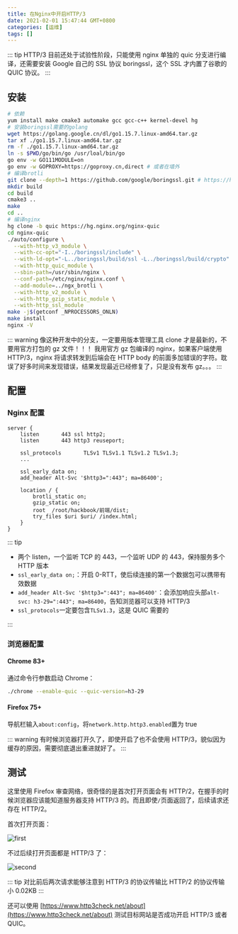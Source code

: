 ```yaml
---
title: 在Nginx中开启HTTP/3
date: 2021-02-01 15:47:44 GMT+0800
categories: [运维]
tags: []
---
```


::: tip
HTTP/3 目前还处于试验性阶段，只能使用 nginx 单独的 quic 分支进行编译，还需要安装 Google 自己的 SSL 协议 boringssl，这个 SSL 才内置了谷歌的 QUIC 协议。
:::

<!-- more -->

## 安装

```sh
# 依赖
yum install make cmake3 automake gcc gcc-c++ kernel-devel hg
# 安装boringssl需要的golang
wget https://golang.google.cn/dl/go1.15.7.linux-amd64.tar.gz
tar xf ./go1.15.7.linux-amd64.tar.gz
rm -f ./go1.15.7.linux-amd64.tar.gz
ln -s $PWD/go/bin/go /usr/loal/bin/go
go env -w GO111MODULE=on
go env -w GOPROXY=https://goproxy.cn,direct # 或者在墙外
# 编译brotli
git clone --depth=1 https://github.com/google/boringssl.git # https://hub.fastgit.org/google/boringssl.git 如果慢可以使用这个镜像
mkdir build
cd build
cmake3 ..
make
cd ..
# 编译nginx
hg clone -b quic https://hg.nginx.org/nginx-quic
cd nginx-quic
./auto/configure \
  --with-http_v3_module \
  --with-cc-opt="-I../boringssl/include" \
  --with-ld-opt="-L../boringssl/build/ssl -L../boringssl/build/crypto" \
  --with-http_quic_module \
  --sbin-path=/usr/sbin/nginx \
  --conf-path=/etc/nginx/nginx.conf \
  --add-module=../ngx_brotli \
  --with-http_v2_module \
  --with-http_gzip_static_module \
  --with-http_ssl_module
make -j$(getconf _NPROCESSORS_ONLN)
make install
nginx -V
```

::: warning
像这种开发中的分支，一定要用版本管理工具 clone 才是最新的，不要用官方打包的 gz 文件！！！
我用官方 gz 包编译的 nginx，如果客户端使用 HTTP/3，nginx 将请求转发到后端会在 HTTP body 的前面多加错误的字符。耽误了好多时间来发现错误，结果发现最近已经修复了，只是没有发布 gz。。。
:::

## 配置

### Nginx 配置

```nginx
server {
    listen       443 ssl http2;
    listen       443 http3 reuseport;

    ssl_protocols       TLSv1 TLSv1.1 TLSv1.2 TLSv1.3;
    ...

    ssl_early_data on;
    add_header Alt-Svc '$http3=":443"; ma=86400';

    location / {
        brotli_static on;
        gzip_static on;
        root  /root/hackbook/前端/dist;
        try_files $uri $uri/ /index.html;
    }
}
```

::: tip

- 两个 listen，一个监听 TCP 的 443，一个监听 UDP 的 443，保持服务多个 HTTP 版本
- `ssl_early_data on;`：开启 0-RTT，使后续连接的第一个数据包可以携带有效数据
- `add_header Alt-Svc '$http3=":443"; ma=86400'`：会添加响应头部`alt-svc: h3-29=":443"; ma=86400`，告知浏览器可以支持 HTTP/3
- `ssl_protocols`一定要包含`TLSv1.3`，这是 QUIC 需要的

:::

### 浏览器配置

#### Chrome 83+

通过命令行参数启动 Chrome：

```sh
./chrome --enable-quic --quic-version=h3-29
```

#### Firefox 75+

导航栏输入`about:config`，将`network.http.http3.enabled`置为 true

::: warning
有时候浏览器打开久了，即使开启了也不会使用 HTTP/3，貌似因为缓存的原因，需要彻底退出重进就好了。
:::

## 测试

这里使用 Firefox 审查网络，很奇怪的是首次打开页面会有 HTTP/2，在握手的时候浏览器应该能知道服务器支持 HTTP/3 的。而且即使`/`页面返回了，后续请求还存在 HTTP/2。

首次打开页面：

![first](https://cdn.jsdelivr.net/gh/Urie96/images/screenshot-http3-first.png)

不过后续打开页面都是 HTTP/3 了：

![second](https://cdn.jsdelivr.net/gh/Urie96/images/screenshot-http3-second.png)

::: tip
对比前后两次请求能够注意到 HTTP/3 的协议传输比 HTTP/2 的协议传输小 0.02KB
:::

还可以使用 [https://www.http3check.net/about](https://www.http3check.net/about) 测试目标网站是否成功开启 HTTP/3 或者 QUIC。
